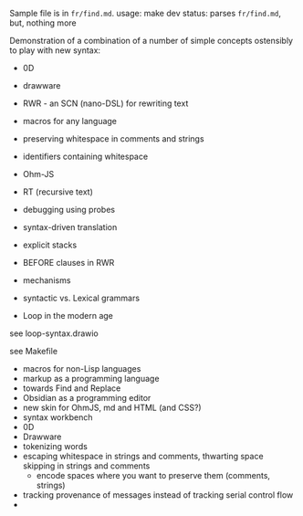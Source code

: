 Sample file is in `fr/find.md`.
usage: make dev
status: parses `fr/find.md`, but, nothing more



Demonstration of a combination of a number of simple concepts ostensibly to play with new syntax:
- 0D
- drawware
- RWR - an SCN (nano-DSL) for rewriting text
- macros for any language
- preserving whitespace in comments and strings
- identifiers containing whitespace
- Ohm-JS
- RT (recursive text)
- debugging using probes
- syntax-driven translation
- explicit stacks
- BEFORE clauses in RWR
- mechanisms

- syntactic vs. Lexical grammars

- Loop in the modern age

see loop-syntax.drawio

see Makefile

- macros for non-Lisp languages
- markup as a programming language
- towards Find and Replace
- Obsidian as a programming editor
- new skin for OhmJS, md and HTML (and CSS?)
- syntax workbench
- 0D
- Drawware
- tokenizing words
- escaping whitespace in strings and comments, thwarting space skipping in strings and comments
	- encode spaces where you want to preserve them (comments, strings)
- tracking provenance of messages instead of tracking serial control flow
- 